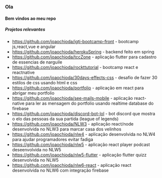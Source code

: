 ### Ola

#### Bem vindos ao meu repo

##### Projetos relevantes

* https://github.com/joaochioda/igti-bootcamp-front - bootcamp js,react,vue e angular
* https://github.com/joaochioda/herokuSpring - backend feito em spring
* https://github.com/joaochioda/tccZone - aplicação flutter para cadastro de essencias de narguile
* https://github.com/joaochioda/rockttutorial - bootcamp react e reactnative
* https://github.com/joaochioda/30days-effects-css - desafio de fazer 30 estilos de css usando html e css
* https://github.com/joaochioda/portfolio - aplicação em react para abrigar meu portfolio
* https://github.com/joaochioda/see-mails-mobile - aplicação react-native para ler as mensagem do portfolio usando realtime database do firebase
* https://github.com/joaochioda/discord-bot-lol - bot discord que mostra o elo das pessoas da sua partida (league of legends)
* https://github.com/joaochioda/NLW3 - aplicação react/node desenvolvida no NLW3 para marcar casa dos velinhos
* https://github.com/joaochioda/nlw4 - aplicação desenvolvida no NLW4 para ajudar programadores evitar fadiga
* https://github.com/joaochioda/nlw5 - aplicação react player podcast deseenvolvida no NLW5
* https://github.com/joaochioda/nlw5-flutter - aplicação flutter quizz desenvolvida no NLW5
* https://github.com/joaochioda/nlw6-react - aplicação react desenvolvida no NLW6 com integração firebase
